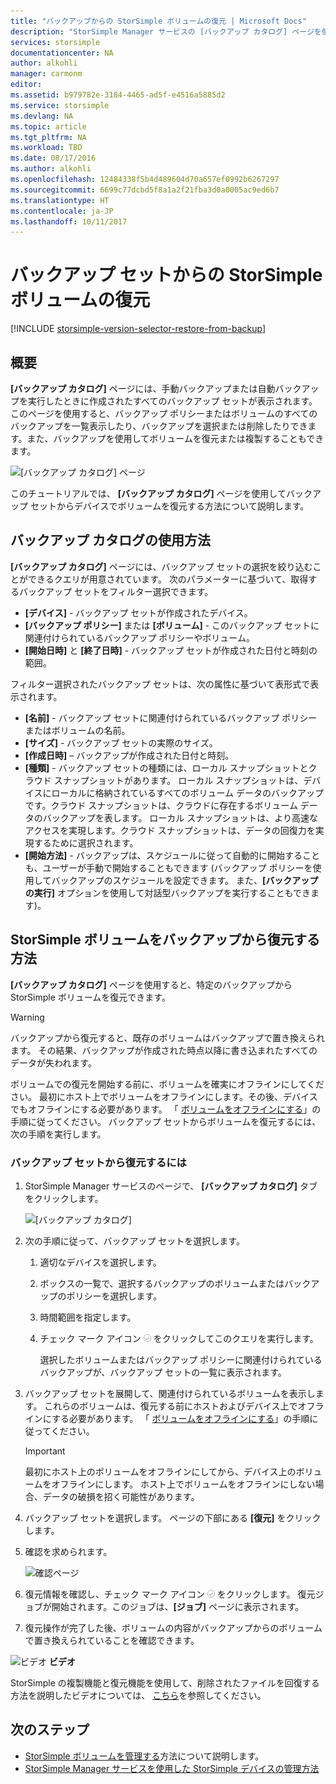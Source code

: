 ```yaml
---
title: "バックアップからの StorSimple ボリュームの復元 | Microsoft Docs"
description: "StorSimple Manager サービスの [バックアップ カタログ] ページを使用してバックアップ セットから StorSimple ボリュームを復元する方法について説明します。"
services: storsimple
documentationcenter: NA
author: alkohli
manager: carmonm
editor: 
ms.assetid: b979782e-3184-4465-ad5f-e4516a5885d2
ms.service: storsimple
ms.devlang: NA
ms.topic: article
ms.tgt_pltfrm: NA
ms.workload: TBD
ms.date: 08/17/2016
ms.author: alkohli
ms.openlocfilehash: 12484338f5b4d489604d70a657ef0992b6267297
ms.sourcegitcommit: 6699c77dcbd5f8a1a2f21fba3d0a0005ac9ed6b7
ms.translationtype: HT
ms.contentlocale: ja-JP
ms.lasthandoff: 10/11/2017
---
```

# <a name="restore-a-storsimple-volume-from-a-backup-set"></a>バックアップ セットからの StorSimple ボリュームの復元
[!INCLUDE [storsimple-version-selector-restore-from-backup](../../includes/storsimple-version-selector-restore-from-backup.md)]

## <a name="overview"></a>概要
**[バックアップ カタログ]** ページには、手動バックアップまたは自動バックアップを実行したときに作成されたすべてのバックアップ セットが表示されます。 このページを使用すると、バックアップ ポリシーまたはボリュームのすべてのバックアップを一覧表示したり、バックアップを選択または削除したりできます。また、バックアップを使用してボリュームを復元または複製することもできます。

 ![[バックアップ カタログ] ページ](./media/storsimple-restore-from-backup-set/HCS_BackupCatalog.png)

このチュートリアルでは、 **[バックアップ カタログ]** ページを使用してバックアップ セットからデバイスでボリュームを復元する方法について説明します。

## <a name="how-to-use-the-backup-catalog"></a>バックアップ カタログの使用方法
**[バックアップ カタログ]** ページには、バックアップ セットの選択を絞り込むことができるクエリが用意されています。 次のパラメーターに基づいて、取得するバックアップ セットをフィルター選択できます。

* **[デバイス]** - バックアップ セットが作成されたデバイス。
* **[バックアップ ポリシー]** または **[ボリューム]** - このバックアップ セットに関連付けられているバックアップ ポリシーやボリューム。
* **[開始日時]** と **[終了日時]** - バックアップ セットが作成された日付と時刻の範囲。

フィルター選択されたバックアップ セットは、次の属性に基づいて表形式で表示されます。

* **[名前]** - バックアップ セットに関連付けられているバックアップ ポリシーまたはボリュームの名前。
* **[サイズ]** - バックアップ セットの実際のサイズ。
* **[作成日時]** – バックアップが作成された日付と時刻。 
* **[種類]** - バックアップ セットの種類には、ローカル スナップショットとクラウド スナップショットがあります。 ローカル スナップショットは、デバイスにローカルに格納されているすべてのボリューム データのバックアップです。クラウド スナップショットは、クラウドに存在するボリューム データのバックアップを表します。 ローカル スナップショットは、より高速なアクセスを実現します。クラウド スナップショットは、データの回復力を実現するために選択されます。
* **[開始方法]** - バックアップは、スケジュールに従って自動的に開始することも、ユーザーが手動で開始することもできます  (バックアップ ポリシーを使用してバックアップのスケジュールを設定できます。 また、**[バックアップの実行]** オプションを使用して対話型バックアップを実行することもできます)。

## <a name="how-to-restore-your-storsimple-volume-from-a-backup"></a>StorSimple ボリュームをバックアップから復元する方法
**[バックアップ カタログ]** ページを使用すると、特定のバックアップから StorSimple ボリュームを復元できます。 

> [!WARNING]
> バックアップから復元すると、既存のボリュームはバックアップで置き換えられます。 その結果、バックアップが作成された時点以降に書き込まれたすべてのデータが失われます。
> 
> 

ボリュームでの復元を開始する前に、ボリュームを確実にオフラインにしてください。 最初にホスト上でボリュームをオフラインにします。その後、デバイスでもオフラインにする必要があります。 「 [ボリュームをオフラインにする](storsimple-manage-volumes.md#take-a-volume-offline)」の手順に従ってください。 バックアップ セットからボリュームを復元するには、次の手順を実行します。

### <a name="to-restore-from-a-backup-set"></a>バックアップ セットから復元するには
1. StorSimple Manager サービスのページで、 **[バックアップ カタログ]** タブをクリックします。
   
    ![[バックアップ カタログ]](./media/storsimple-restore-from-backup-set/HCS_Restore.png)
2. 次の手順に従って、バックアップ セットを選択します。
   
   1. 適切なデバイスを選択します。
   2. ボックスの一覧で、選択するバックアップのボリュームまたはバックアップのポリシーを選択します。
   3. 時間範囲を指定します。
   4. チェック マーク アイコン  ![チェック マーク アイコン](./media/storsimple-restore-from-backup-set/HCS_CheckIcon.png) をクリックしてこのクエリを実行します。
      
      選択したボリュームまたはバックアップ ポリシーに関連付けられているバックアップが、バックアップ セットの一覧に表示されます。
3. バックアップ セットを展開して、関連付けられているボリュームを表示します。 これらのボリュームは、復元する前にホストおよびデバイス上でオフラインにする必要があります。 「 [ボリュームをオフラインにする](storsimple-manage-volumes.md#take-a-volume-offline)」の手順に従ってください。
   
   > [!IMPORTANT]
   > 最初にホスト上のボリュームをオフラインにしてから、デバイス上のボリュームをオフラインにします。 ホスト上でボリュームをオフラインにしない場合、データの破損を招く可能性があります。
   > 
   > 
4. バックアップ セットを選択します。 ページの下部にある **[復元]** をクリックします。
5. 確認を求められます。 
   
    ![確認ページ](./media/storsimple-restore-from-backup-set/HCS_ConfirmRestore.png)
6. 復元情報を確認し、チェック マーク アイコン ![チェック マーク アイコン](./media/storsimple-restore-from-backup-set/HCS_CheckIcon.png) をクリックします。 復元ジョブが開始されます。このジョブは、**[ジョブ]** ページに表示されます。 
7. 復元操作が完了した後、ボリュームの内容がバックアップからのボリュームで置き換えられていることを確認できます。

![ビデオ](./media/storsimple-restore-from-backup-set/Video_icon.png) **ビデオ**

StorSimple の複製機能と復元機能を使用して、削除されたファイルを回復する方法を説明したビデオについては、 [こちら](https://azure.microsoft.com/documentation/videos/storsimple-recover-deleted-files-with-storsimple/)を参照してください。

## <a name="next-steps"></a>次のステップ
* [StorSimple ボリュームを管理する](storsimple-manage-volumes.md)方法について説明します。
* [StorSimple Manager サービスを使用した StorSimple デバイスの管理方法](storsimple-manager-service-administration.md)

